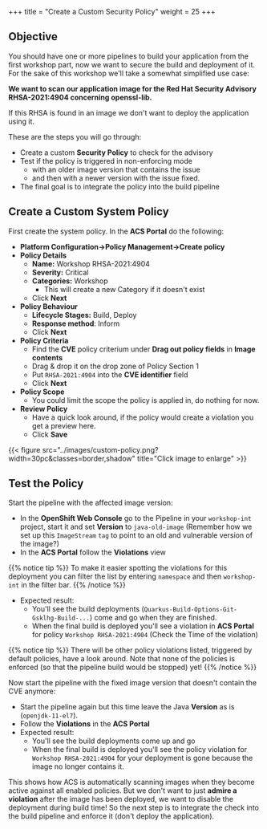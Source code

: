 +++
title = "Create a Custom Security Policy"
weight = 25
+++

## Objective

You should have one or more pipelines to build your application from the first workshop part, now we want to secure the build and deployment of it. For the sake of this workshop we'll take a somewhat simplified use case:

**We want to scan our application image for the Red Hat Security Advisory RHSA-2021:4904 concerning openssl-lib.**

If this RHSA is found in an image we don't want to deploy the application using it.

These are the steps you will go through:

- Create a custom **Security Policy** to check for the advisory
- Test if the policy is triggered in non-enforcing mode
  - with an older image version that contains the issue
  - and then with a newer version with the issue fixed.
- The final goal is to integrate the policy into the build pipeline

## Create a Custom System Policy

First create the system policy. In the **ACS Portal** do the following:

- **Platform Configuration->Policy Management->Create policy**
- **Policy Details**
  - **Name:** Workshop RHSA-2021:4904
  - **Severity:** Critical
  - **Categories:** Workshop
    - This will create a new Category if it doesn't exist
  - Click **Next**
- **Policy Behaviour**
  - **Lifecycle Stages:** Build, Deploy
  - **Response method**: Inform
  - Click **Next**
- **Policy Criteria**
  - Find the **CVE** policy criterium under **Drag out policy fields** in **Image contents**
  - Drag & drop it on the drop zone of Policy Section 1
  - Put `RHSA-2021:4904` into the **CVE identifier** field
  - Click **Next**
- **Policy Scope**
  - You could limit the scope the policy is applied in, do nothing for now.
- **Review Policy**
  - Have a quick look around, if the policy would create a violation you get a preview here.
  - Click **Save**

{{< figure src="../images/custom-policy.png?width=30pc&classes=border,shadow" title="Click image to enlarge" >}}

## Test the Policy

Start the pipeline with the affected image version:

- In the **OpenShift Web Console** go to the Pipeline in your `workshop-int` project, start it and set **Version** to `java-old-image` (Remember how we set up this `ImageStream` `tag` to point to an old and vulnerable version of the image?)
- In the **ACS Portal** follow the **Violations** view

{{% notice tip %}}
To make it easier spotting the violations for this deployment you can filter the list by entering `namespace` and then `workshop-int` in the filter bar.
{{% /notice %}}

- Expected result:
  - You'll see the build deployments (`Quarkus-Build-Options-Git-Gsklhg-Build-...`) come and go when they are finished.
  - When the final build is deployed you'll see a violation in **ACS Portal** for policy `Workshop RHSA-2021:4904` (Check the Time of the violation)

{{% notice tip %}}
There will be other policy violations listed, triggered by default policies, have a look around. Note that none of the policies is enforced (so that the pipeline build would be stopped) yet!
{{% /notice %}}

Now start the pipeline with the fixed image version that doesn't contain the CVE anymore:

- Start the pipeline again but this time leave the Java **Version** as is (`openjdk-11-el7`).
- Follow the **Violations** in the **ACS Portal**
- Expected result:
  - You'll see the build deployments come up and go
  - When the final build is deployed you'll see the policy violation for `Workshop RHSA-2021:4904` for your deployment is gone because the image no longer contains it.

This shows how ACS is automatically scanning images when they become active against all enabled policies. But we don't want to just **admire a violation** after the image has been deployed, we want to disable the deployment during build time! So the next step is to integrate the check into the build pipeline and enforce it (don't deploy the application).
